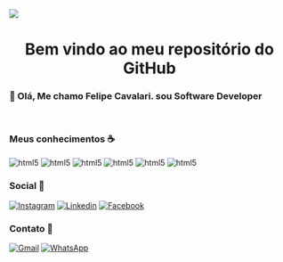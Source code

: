<img src='https://img.shields.io/badge/GitHub-100000?style=for-the-badge&logo=github&logoColor=white'>


<h1 align='center'> Bem vindo ao meu repositório do GitHub </h1>


<h3> 🤙 Olá, Me chamo Felipe Cavalari. sou Software Developer</h3> 



<br>

<h3> Meus conhecimentos ☕ </h3>

<div style="display: inline-block">
    <img align="center" alt="html5" src="https://img.shields.io/badge/HTML5-E34F26?style=for-the-badge&logo=html5&logoColor=white">
    <img align="center" alt="html5" src="https://img.shields.io/badge/CSS3-1572B6?style=for-the-badge&logo=css3&logoColor=white">
    <img align="center" alt="html5" src="https://img.shields.io/badge/Python-3776AB?style=for-the-badge&logo=python&logoColor=white">
    <img align="center" alt="html5" src="https://img.shields.io/badge/Node.js-43853D?style=for-the-badge&logo=node.js&logoColor=white">
    <img align="center" alt="html5" src="https://img.shields.io/badge/Microsoft_SQL_Server-CC2927?style=for-the-badge&logo=microsoft-sql-server&logoColor=white">
    <img align="center" alt="html5" src="https://img.shields.io/badge/Linux-E34F26?style=for-the-badge&logo=linux&logoColor=black">
 
    
  
</div>

<br>



<h3> Social 🥂 </h3>


  [![Instagram](https://img.shields.io/badge/Instagram-E4405F?style=for-the-badge&logo=instagram&logoColor=white)](https://www.instagram.com/cavalari67/)
  [![Linkedin](https://img.shields.io/badge/LinkedIn-0077B5?style=for-the-badge&logo=linkedin&logoColor=white
)](https://https://www.linkedin.com/in/felipe-cavalari/)
  [![Facebook](https://img.shields.io/badge/Facebook-1877F2?style=for-the-badge&logo=facebook&logoColor=white)](https://www.facebook.com/fefecpb.cavalari)

<h3> Contato 📱 </h3>

[![Gmail](https://img.shields.io/badge/Gmail-D14836?style=for-the-badge&logo=gmail&logoColor=white
)](mailto:fecavalaridev@gmail.com)
[![WhatsApp](https://img.shields.io/badge/WhatsApp-25D366?style=for-the-badge&logo=whatsapp&logoColor=white)](https://api.whatsapp.com/send?phone=55%2011981937472)


